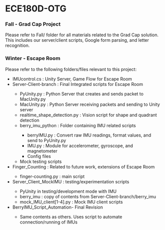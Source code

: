 # ECE180D-OTG

### Fall - Grad Cap Project
Please refer to Fall/ folder for all materials related to the Grad Cap solution. This includes our server/client scripts, Google form parsing, and letter recognition.

### Winter - Escape Room
Please refer to the following folders/files relevant to this project:
<ul>
<li>IMUcontrol.cs : Unity Server, Game Flow for Escape Room</li>
<li>Server-Client-branch : Final Integrated scripts for Escape Room</li>
	<ul>
	<li>PyUnity.py : Python Server that creates and sends packet to MacUnity.py</li>
	<li>MacUnity.py : Python Server receiving packets and sending to Unity server</li>
	<li>realtime_shape_detection.py : Vision script for shape and quadrant detection</li>
	<li>berry_imu_python : Folder containing IMU related scripts</li>
		<ul>
		<li>berryIMU.py : Convert raw IMU readings, format values, and send to PyUnity.py</li>
		<li>IMU.py : Module for accelerometer, gyroscope, and magnetometer</li>
		<li>Config files</li>
		</ul>
	<li>Mock testing scripts</li>
	</ul>
<li>Finger_Counting : Related to future work, extensions of Escape Room</li>
	<ul>
	<li>finger-counting.py : main script</li>
	</ul>
<li>Server_Client_MockIMU : testing/experimentation scripts</li>
	<ul>
	<li>PyUnity in testing/development mode with IMU</li>
	<li>berry_imu : copy of contents from Server-Client-branch/berry_imu</li>
	<li>mock_IMU_client[1-4].py : Mock IMU client scripts</li>
	</ul>
<li>BerryIMU_Script_Automation- Final Revision</li>
	<ul>
	<li>Same contents as others. Uses script to automate connection/running of IMUs</li>
	</ul>	
</ul>

